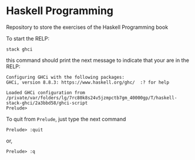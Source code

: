 # Haskell Programming
Repository to store the exercises of the Haskell Programming book

To start the RELP:

    stack ghci

this command should print the next message to indicate that your are in the RELP:

```
Configuring GHCi with the following packages: 
GHCi, version 8.8.3: https://www.haskell.org/ghc/  :? for help

Loaded GHCi configuration from /private/var/folders/lg/7rc80k8s24v5jzmpctb7gm_40000gp/T/haskell-stack-ghci/2a3bbd58/ghci-script
Prelude> 
```

To quit from `Prelude`, just type the next command

```
Prelude> :quit
```
or,

```
Prelude> :q
```
